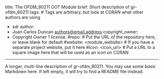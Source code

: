 title: The OFDM_80211 OOT Module
brief: Short description of gr-ofdm_80211
tags: # Tags are arbitrary, but look at CGRAN what other authors are using
  - sdr
author:
  - Juan Carlos Duncan <authors@email.address>
copyright_owner:
  - Copyright Owner 1
license:
#repo: # Put the URL of the repository here, or leave blank for default
#website: <module_website> # If you have a separate project website, put it here
#icon: <icon_url> # Put a URL to a square image here that will be used as an icon on CGRAN
---
A longer, multi-line description of gr-ofdm_80211.
You may use some *basic* Markdown here.
If left empty, it will try to find a README file instead.
